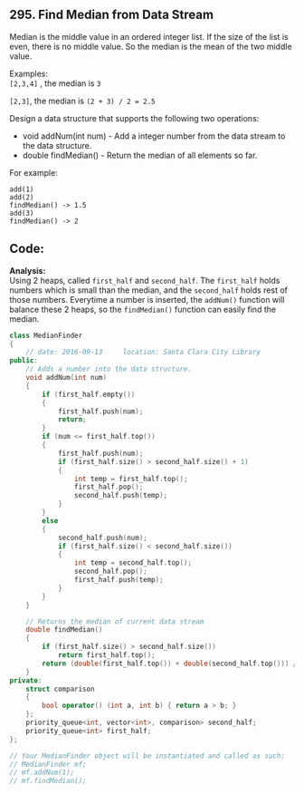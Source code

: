 ## 295. Find Median from Data Stream
Median is the middle value in an ordered integer list. If the size of the list is even, there is no middle value. So the median is the mean of the two middle value.

Examples:    
`[2,3,4]` , the median is `3`   

`[2,3]`, the median is `(2 + 3) / 2 = 2.5`   

Design a data structure that supports the following two operations:

  - void addNum(int num) - Add a integer number from the data stream to the data structure.
  - double findMedian() - Return the median of all elements so far.

For example:
```
add(1)
add(2)
findMedian() -> 1.5
add(3) 
findMedian() -> 2
```

## Code:

**Analysis:**    
Using 2 heaps, called `first_half` and ``second_half``. The `first_half` holds numbers which is small than the median, and the `second_half` holds rest of those numbers. Everytime a number is inserted, the `addNum()` function will balance these 2 heaps, so the `findMedian()` function can easily find the median.

```c++
class MedianFinder 
{
    // date: 2016-09-13     location: Santa Clara City Library
public:
    // Adds a number into the data structure.
    void addNum(int num) 
    {
        if (first_half.empty())
        {
            first_half.push(num);
            return;
        }
        if (num <= first_half.top())
        {
            first_half.push(num);
            if (first_half.size() > second_half.size() + 1)
            {
                int temp = first_half.top();
                first_half.pop();
                second_half.push(temp);
            }
        }
        else
        {
            second_half.push(num);
            if (first_half.size() < second_half.size())
            {
                int temp = second_half.top();
                second_half.pop();
                first_half.push(temp);
            }
        }
    }

    // Returns the median of current data stream
    double findMedian() 
    {
        if (first_half.size() > second_half.size())
            return first_half.top();
        return (double(first_half.top()) + double(second_half.top())) / 2.0;
    }
private:
    struct comparison
    {
        bool operator() (int a, int b) { return a > b; }
    };
    priority_queue<int, vector<int>, comparison> second_half;
    priority_queue<int> first_half;
};

// Your MedianFinder object will be instantiated and called as such:
// MedianFinder mf;
// mf.addNum(1);
// mf.findMedian();
```
